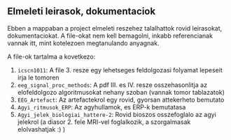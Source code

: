 ## Elmeleti leirasok, dokumentaciok

Ebben a mappaban a project elmeleti reszehez talalhattok rovid leirasokat, dokumentaciokat. A file-okat nem kell bemagolni, inkabb referencianak vannak itt, mint kotelezoen megtanulando anyagnak.

A file-ok tartalma a kovetkezo:

1. `icscn1011`: A file 3. resze egy lehetseges feldolgozasi folyamat lepeseit irja le tomoren
2. `eeg_signal_proc_methods`: A pdf III. es IV. resze osszehasonlitja az elofeldolgozo algoritmusokat nehany szoban (vannak tomor tablazatok)
3. `EEG_Artefact`: Az artefactekrol egy rovid, gyorsan attekerheto bemutato
4. `Agyi_ritmusok_ERP`: Az agyhullamok, es ERP-k bemutatasa
5. `Agyi_jelek_biologiai_hattere-2`: Rovid bioszos osszefoglalo az agyi jelekrol (a diasor 2. fele MRI-vel foglalkozik, a szorgalmasak elolvashatjak :) )
